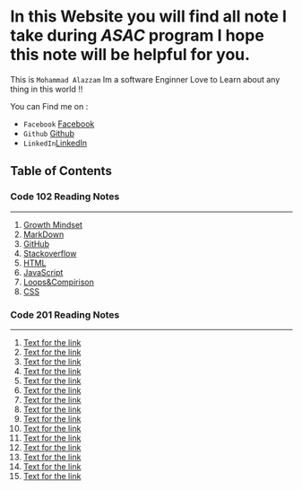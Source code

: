 # In this Website you will find all note I take during *ASAC* program I hope this note will be helpful for you.


This is `Mohammad Alazzam` Im a software Enginner Love to Learn about any thing in this world !!

You can Find me on :
* `Facebook` [Facebook](https://www.facebook.com/show.bfhmk)
* `Github` [Github](https://github.com/MohdAzzam)
* `LinkedIn`[LinkedIn](https://www.linkedin.com/in/malazzam94/) 

## Table of Contents

### Code 102 Reading Notes
------------------------------------------------------------
1. [Growth Mindset](https://mohdazzam.github.io/reading-notes/growthmindset)
2. [MarkDown](https://mohdazzam.github.io/reading-notes/read02a)
3. [GitHub](https://mohdazzam.github.io/reading-notes/read02b)
4. [Stackoverflow](https://mohdazzam.github.io/reading-notes/stackoverflow)
5. [HTML](https://mohdazzam.github.io/reading-notes/html)
6. [JavaScript](https://mohdazzam.github.io/reading-notes/js)
7. [Loops&Compirison](https://mohdazzam.github.io/reading-notes/loops_and_comparison)
8. [CSS](https://mohdazzam.github.io/reading-notes/css)

### Code 201 Reading Notes
--------------------------------------------
1. [ Text for the link ](URL)
2. [ Text for the link ](URL)
3. [ Text for the link ](URL)
4. [ Text for the link ](URL)
5. [ Text for the link ](URL)
6. [ Text for the link ](URL)
7. [ Text for the link ](URL)
8. [ Text for the link ](URL)
9. [ Text for the link ](URL)
10. [ Text for the link ](URL)
11. [ Text for the link ](URL)
12. [ Text for the link ](URL)
13. [ Text for the link ](URL)
14. [ Text for the link ](URL)
15. [ Text for the link ](URL)
